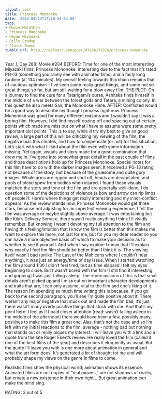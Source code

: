 ```yaml
---
layout: post
title: Princess Mononoke
date: '2013-04-14T17:19:54-04:00'
tags:
- Movie Marathon
- Princess Mononoke
- Hayao Miyazaki
- Billy Crudup
- Claire Danes
tumblr_url: http://reelmatt.com/post/47986179376/princess-mononoke
---
```



Year 1, Day 288: Movie #284
BEFORE: Time for one of the most interesting Miyazaki films, Princess Mononoke. Interesting due to the fact that it’s rated PG-13 (something you rarely see with animated films) and a fairly long runtime (at 134 minutes). My overall feeling towards this chain remains that of cautious optimism - I’ve seen some really great things, and some not so great things, so far, but am still waiting for a blow away film.
THE PLOT: On a journey to find the cure for a Tatarigami’s curse, Ashitaka finds himself in the middle of a war between the forest gods and Tatara, a mining colony. In this quest he also meets San, the Mononoke Hime.
AFTER: Conflicted would be a good way to describe my thought process right now. Princess Mononoke was good for many different reasons and I wouldn’t say it was a boring film. However, I did find myself dozing off and spacing out at certain points which made me miss out on what I have to assume were some pretty important plot points. This is to say, while ill try my best to give an good review, a large part of this will be criticizing my viewing of the film, the negative bias this creates, and how to compensate (or not) for this situation.
Let’s start with what I liked about the film even with some information missing. Yet again, visuals and story made for a great combination that drew me in. I’ve gone into somewhat great detail in the past couple of films and those descriptions hold up for Princess Mononoke. Special notes for this film have to do with the darker images seen. It received a PG-13 rating not because of the story, but because of the gruesome and quite gory images. Whole arms are ripped and shot off, heads are decapitated, and pools of blood spew from bodies when injured. I found these visuals matched the story and tone of the film and are generally well-done, I do question some of the depictions of violence (a bow and arrow can rip limbs off people?).
Here’s where things get really interesting and my inner-conflict appears. As the review stands now, Princess Mononoke would get three stars, because not adjusting for an imperfect viewing experience, I felt the film was average or maybe slightly above average. It was entertaining but like Kiki’s Delivery Service, there wasn’t really anything I think I’ll vividly remember. But knowing I wasn’t devoting my full attention to the film and having this feeling/intuition that I know the film is better than this makes me want to explore this more, not just for me, but for you my dear reader so you can have a more objective basis off which to make your decision as to whether to see it yourself.
And when I say explore I mean that I’ll explain why exactly I feel the film should be better than I think it is. The viewing itself wasn’t bad (unlike The Last of the Mohicans where I couldn’t hear anything), it was just an energy/time of day issue. When I started watching the film around 1:30 I didn’t feel tired, but as time elapsed I felt my eyes beginning to close. But I wasn’t bored with the film (I still find it interesting and gripping) I was just falling asleep. The repercussions of this is that small details aren’t picked up and I miss out on important character developments and traits that are, I can only assume, vital to the film and one’s liking of it. The reason I’m spending so much time writing this is because, if you go back to me second paragraph, you’ll see I’m quite positive about it. There weren’t any major negative that stuck out and made the film bad, it’s just there wasn’t many overly positive things that stuck with me. And that’s my point here: I feel as if I paid closer attention (read: wasn’t falling asleep in the middle of the afternoon) there would have been a few, possibly many, positives to make this film a great one.
Alas, that’s not the case and so I’m left with my initial reactions to the film: average - nothing bad but nothing that stands out or really piques my interest. I will leave you with a link and a quote from the late Roger Ebert’s review. He really loved the film (called it one of the best films of the year) and describes it eloquently as usual. But the quote I’ll leave you with is one more about animation in general and what the art form does. It’s generated a lot of thought for me and will probably shape my views on the genre in films to come.

Realistic films show the physical world; animation shows its essence. Animated films are not copies of “real movies,” are not shadows of reality, but create a new existence in their own right… But great animation can make the mind sing.

RATING: 3 out of 5
